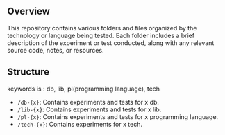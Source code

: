 ## Overview

This repository contains various folders and files organized by the technology or language being tested. Each folder includes a brief description of the experiment or test conducted, along with any relevant source code, notes, or resources.

## Structure
keywords is : db, lib, pl(programming language), tech
- `/db-{x}`: Contains experiments and tests for x db.
- `/lib-{x}`: Contains experiments and tests for x lib.
- `/pl-{x}`: Contains experiments and tests for x programming language.
- `/tech-{x}`: Contains experiments for x tech.
